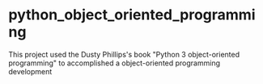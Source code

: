 # python_object_oriented_programming

This project used the Dusty Phillips's book "Python 3 object-oriented programming" to accomplished a object-oriented programming development 
